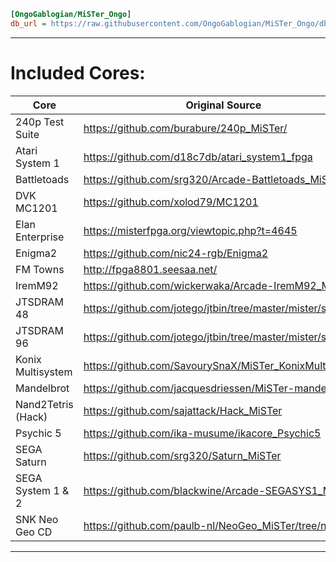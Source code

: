 ```ini
[OngoGablogian/MiSTer_Ongo]
db_url = https://raw.githubusercontent.com/OngoGablogian/MiSTer_Ongo/db/db.json.zip
```
----

# Included Cores:
| Core | Original Source |
| --- | --- |
| 240p Test Suite    | https://github.com/burabure/240p_MiSTer/                   |
| Atari System 1     | https://github.com/d18c7db/atari_system1_fpga              |
| Battletoads        | https://github.com/srg320/Arcade-Battletoads_MiSTer        |
| DVK MC1201         | https://github.com/xolod79/MC1201                          |
| Elan Enterprise    | https://misterfpga.org/viewtopic.php?t=4645                |
| Enigma2            | https://github.com/nic24-rgb/Enigma2                       |
| FM Towns           | http://fpga8801.seesaa.net/                                |
| IremM92            | https://github.com/wickerwaka/Arcade-IremM92_MiSTer        |
| JTSDRAM 48         | https://github.com/jotego/jtbin/tree/master/mister/sdram48 |
| JTSDRAM 96         | https://github.com/jotego/jtbin/tree/master/mister/sdram96 |
| Konix Multisystem  | https://github.com/SavourySnaX/MiSTer_KonixMultisystem     |
| Mandelbrot         | https://github.com/jacquesdriessen/MiSTer-mandelbrot       |
| Nand2Tetris (Hack) | https://github.com/sajattack/Hack_MiSTer                   |
| Psychic 5          | https://github.com/ika-musume/ikacore_Psychic5             |
| SEGA Saturn        | https://github.com/srg320/Saturn_MiSTer                    |
| SEGA System 1 & 2  | https://github.com/blackwine/Arcade-SEGASYS1_MiSTer        |
| SNK Neo Geo CD     | https://github.com/paulb-nl/NeoGeo_MiSTer/tree/neocd       |

----


